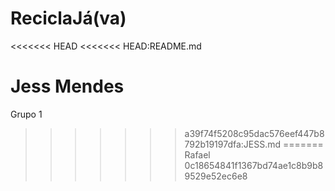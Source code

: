 # ReciclaJá(va)
<<<<<<< HEAD
<<<<<<< HEAD:README.md

Jess Mendes
=======
Grupo 1
>>>>>>> a39f74f5208c95dac576eef447b8792b19197dfa:JESS.md
=======
Rafael
>>>>>>> 0c18654841f1367bd74ae1c8b9b89529e52ec6e8
